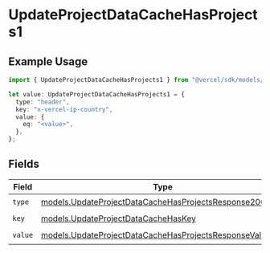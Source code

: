 # UpdateProjectDataCacheHasProjects1

## Example Usage

```typescript
import { UpdateProjectDataCacheHasProjects1 } from "@vercel/sdk/models/updateprojectdatacacheop.js";

let value: UpdateProjectDataCacheHasProjects1 = {
  type: "header",
  key: "x-vercel-ip-country",
  value: {
    eq: "<value>",
  },
};
```

## Fields

| Field                                                                                                                    | Type                                                                                                                     | Required                                                                                                                 | Description                                                                                                              |
| ------------------------------------------------------------------------------------------------------------------------ | ------------------------------------------------------------------------------------------------------------------------ | ------------------------------------------------------------------------------------------------------------------------ | ------------------------------------------------------------------------------------------------------------------------ |
| `type`                                                                                                                   | [models.UpdateProjectDataCacheHasProjectsResponse200Type](../models/updateprojectdatacachehasprojectsresponse200type.md) | :heavy_check_mark:                                                                                                       | N/A                                                                                                                      |
| `key`                                                                                                                    | [models.UpdateProjectDataCacheHasKey](../models/updateprojectdatacachehaskey.md)                                         | :heavy_check_mark:                                                                                                       | N/A                                                                                                                      |
| `value`                                                                                                                  | [models.UpdateProjectDataCacheHasProjectsResponseValue](../models/updateprojectdatacachehasprojectsresponsevalue.md)     | :heavy_check_mark:                                                                                                       | N/A                                                                                                                      |